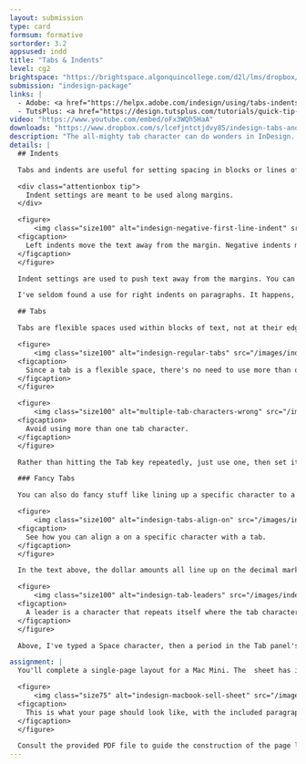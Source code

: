 ```yaml
---
layout: submission
type: card
formsum: formative
sortorder: 3.2
appsused: indd
title: "Tabs & Indents"
level: cg2
brightspace: "https://brightspace.algonquincollege.com/d2l/lms/dropbox/user/folder_submit_files.d2l?db=135869&grpid=0&isprv=0&bp=0&ou=145550"
submission: "indesign-package"
links: |
  - Adobe: <a href="https://helpx.adobe.com/indesign/using/tabs-indents.html" target="_blank" title="Tabs & Indents">Tabs & Indents</a>
  - TutsPlus: <a href="https://design.tutsplus.com/tutorials/quick-tip-indesign-working-with-tabs--vector-4612" target="_blank" title="Working with Tabs">Working with Tabs</a>
video: "https://www.youtube.com/embed/oFx3WQh5HaA"
downloads: "https://www.dropbox.com/s/lcefjntctjdvy85/indesign-tabs-and-indents.zip?dl=1"
description: "The all-mighty tab character can do wonders in InDesign. We'll explore setting indented text and building grids with tabs and indents, too."
details: |
  ## Indents

  Tabs and indents are useful for setting spacing in blocks or lines of type. It's important to know when to use which.

  <div class="attentionbox tip">
    Indent settings are meant to be used along margins.
  </div>

  <figure>
      <img class="size100" alt="indesign-negative-first-line-indent" src="/images/indesign-tabs-and-indents/indesign-negative-first-line-indent.jpg">
  <figcaption>
    Left indents move the text away from the margin. Negative indents make the text hang.
  </figcaption>
  </figure>

  Indent settings are used to push text away from the margins. You can push the whole paragraph away from the margin, or you can do fun stuff as shown above. You can enter negative values to make text hang.

  I've seldom found a use for right indents on paragraphs. It happens, but rarely.

  ## Tabs

  Tabs are flexible spaces used within blocks of text, not at their edges.

  <figure>
      <img class="size100" alt="indesign-regular-tabs" src="/images/indesign-tabs-and-indents/indesign-regular-tabs.jpg">
  <figcaption>
    Since a tab is a flexible space, there's no need to use more than one at a time.
  </figcaption>
  </figure>

  <figure>
      <img class="size100" alt="multiple-tab-characters-wrong" src="/images/indesign-tabs-and-indents/multiple-tab-characters-wrong.svg">
  <figcaption>
    Avoid using more than one tab character.
  </figcaption>
  </figure>

  Rather than hitting the Tab key repeatedly, just use one, then set its width in the Tabs ruler.

  ### Fancy Tabs

  You can also do fancy stuff like lining up a specific character to a tab.

  <figure>
      <img class="size100" alt="indesign-tabs-align-on" src="/images/indesign-tabs-and-indents/indesign-tabs-align-on.svg">
  <figcaption>
    See how you can align a on a specific character with a tab.
  </figcaption>
  </figure>

  In the text above, the dollar amounts all line up on the decimal mark. This makes rows of money values much easier to read. You can actually align a tab with any character, using the Align On field in the Tabs panel. On the right, all the @ symbols line up.

  <figure>
      <img class="size100" alt="indesign-tab-leaders" src="/images/indesign-tabs-and-indents/indesign-tab-leaders.svg">
  <figcaption>
    A leader is a character that repeats itself where the tab character is.
  </figcaption>
  </figure>

  Above, I've typed a Space character, then a period in the Tab panel's Leader field. You see that the periods repeat as long as the tab is. I've made them lime green by applying a character style to the tab.

assignment: |
  You'll complete a single-page layout for a Mac Mini. The  sheet has indented text and bullet lists.

  <figure>
      <img class="size75" alt="indesign-macbook-sell-sheet" src="/images/indesign-tabs-and-indents/indesign-macbook-sell-sheet.jpg">
  <figcaption>
    This is what your page should look like, with the included paragraph styles.
  </figcaption>
  </figure>

  Consult the provided PDF file to guide the construction of the page layout.
---
```

